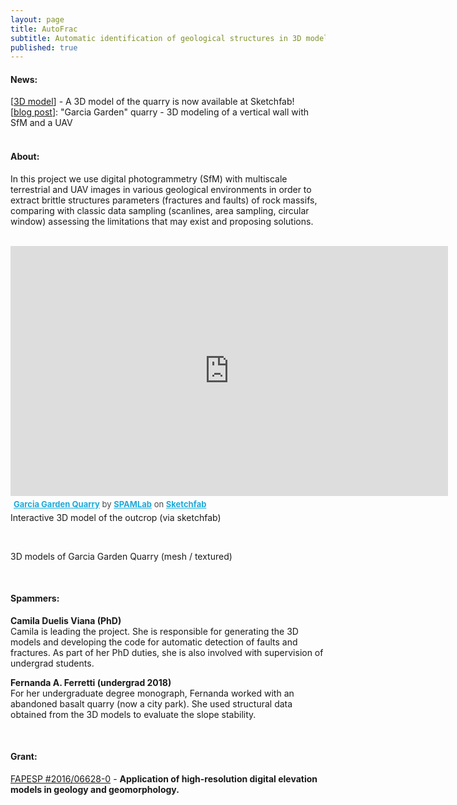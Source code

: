 ```yaml
---
layout: page
title: AutoFrac
subtitle: Automatic identification of geological structures in 3D models
published: true
---
```

#### News:

[[3D model](https://skfb.ly/6GMXw)] - A 3D model of the quarry is now available at Sketchfab!   
[[blog post](/2018-04-24-garcia_lichi)]: "Garcia Garden" quarry - 3D modeling of a vertical wall with SfM and a UAV  
&nbsp;
&nbsp;

#### About:
In this project we use digital photogrammetry (SfM) with multiscale terrestrial and UAV images in various geological environments in order to extract brittle structures parameters (fractures and faults) of rock massifs, comparing with classic data sampling (scanlines, area sampling, circular window) assessing the limitations that may exist and proposing solutions.  
&nbsp;
&nbsp;

<!-- for slider -->
<head>
  <link rel="stylesheet" href="{{site.baseurl}}/vue/vue-twentytwenty.css" />
</head>


<!-- Sketchfab -->
<div class="sketchfab-embed-wrapper"><iframe width="700" height="400" src="https://sketchfab.com/models/9eb98f3ff1e0407592b0a43bbd8d2857/embed" frameborder="0" allow="autoplay; fullscreen; vr" mozallowfullscreen="true" webkitallowfullscreen="true"></iframe>

<p style="font-size: 13px; font-weight: normal; margin: 5px; color: #4A4A4A;">
    <a href="https://sketchfab.com/3d-models/garcia-garden-quarry-9eb98f3ff1e0407592b0a43bbd8d2857?utm_medium=embed&utm_source=website&utm_campaign=share-popup" target="_blank" style="font-weight: bold; color: #1CAAD9;">Garcia Garden Quarry</a>
    by <a href="https://sketchfab.com/spamlab?utm_medium=embed&utm_source=website&utm_campaign=share-popup" target="_blank" style="font-weight: bold; color: #1CAAD9;">SPAMLab</a>
    on <a href="https://sketchfab.com?utm_medium=embed&utm_source=website&utm_campaign=share-popup" target="_blank" style="font-weight: bold; color: #1CAAD9;">Sketchfab</a>
</p>
Interactive 3D model of the outcrop (via sketchfab)
</div>

&nbsp;
&nbsp;


<!-- slider from:  -->
<!-- https://github.com/mhayes/vue-twentytwenty -->
  <div id="app">
    <TwentyTwenty
      before="{{site.baseurl}}/img/garcia_quarry/mesh.jpg"
      beforeLabel="Mesh"
      after="{{site.baseurl}}/img/garcia_quarry/texture.jpg"
      afterLabel="Textured" />
  </div>
  3D models of Garcia Garden Quarry (mesh / textured)
  <script src="{{site.baseurl}}/vue/vue.js"></script>
  <script src="{{site.baseurl}}/vue/vue-twentytwenty.js"></script>
  <script>
  new Vue({
    el: '#app'
  })
  </script>


&nbsp;
&nbsp;




#### Spammers:
**Camila Duelis Viana (PhD)**  
Camila is leading the project. She is responsible for generating the 3D models and developing the code for automatic detection of faults and fractures. As part of her PhD duties, she is also involved with supervision of undergrad students.

**Fernanda A. Ferretti (undergrad 2018)**  
For her undergraduate degree monograph, Fernanda worked with an abandoned basalt quarry (now a city park). She used structural data obtained from the 3D models to evaluate the slope stability.  


&nbsp;
&nbsp;
#### Grant:
[FAPESP #2016/06628-0](/grants#fapesp_tls) - **Application of high-resolution digital elevation models in geology and geomorphology.**  



<!-- [![mesh]({{site.baseurl}}/img/mesh.jpg "3D mesh"){:width="700px"}]({{site.baseurl}}/img/mesh.jpg)   
*3D model of Garcia Garden Quarry (mesh)*  
&nbsp;
&nbsp;

[![perus]({{site.baseurl}}/img/texture.jpg "3D textured"){:width="700px"}]({{site.baseurl}}/img/texture.jpg)   
*3D model of Garcia Garden Quarry (textured)*   
&nbsp;
&nbsp; -->


